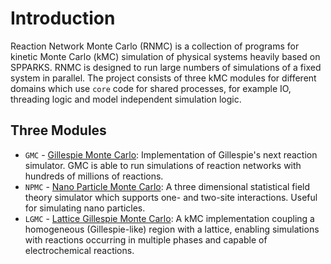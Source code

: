 # Introduction 
Reaction Network Monte Carlo (RNMC) is a collection of programs for kinetic Monte Carlo (kMC) simulation of physical systems heavily based on SPPARKS. RNMC is designed to run large numbers of simulations of a fixed system in parallel. The project consists of three kMC modules for different domains which use `core` code for shared processes, for example IO, threading logic and model independent simulation logic.

## Three Modules
- `GMC` - [Gillespie Monte Carlo](./GMC.md):
Implementation of Gillespie's next reaction simulator. GMC is able to run simulations of reaction networks with hundreds of millions of reactions.
- `NPMC` - [Nano Particle Monte Carlo](./NPMC.md): 
A three dimensional statistical field theory simulator which supports one- and two-site interactions. Useful for simulating nano particles.
- `LGMC` - [Lattice Gillespie Monte Carlo](./NPMC.md): A kMC implementation coupling a homogeneous (Gillespie-like) region with a lattice, enabling simulations with reactions occurring in multiple phases and capable of electrochemical reactions.
